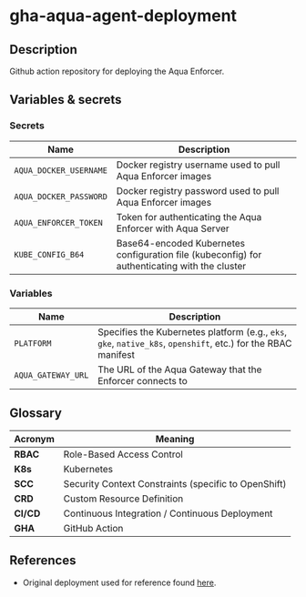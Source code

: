 # gha-aqua-agent-deployment

## Description

Github action repository for deploying the Aqua Enforcer.

## Variables & secrets

### Secrets

| Name | Description |
| ---- | ----------- |
| `AQUA_DOCKER_USERNAME` | Docker registry username used to pull Aqua Enforcer images |
| `AQUA_DOCKER_PASSWORD` | Docker registry password used to pull Aqua Enforcer images |
| `AQUA_ENFORCER_TOKEN`  | Token for authenticating the Aqua Enforcer with Aqua Server |
| `KUBE_CONFIG_B64` | Base64-encoded Kubernetes configuration file (kubeconfig) for authenticating with the cluster |

### Variables

| Name | Description |
| ---- | ----------- |
| `PLATFORM`| Specifies the Kubernetes platform (e.g., `eks`, `gke`, `native_k8s`, `openshift`, etc.) for the RBAC manifest |
| `AQUA_GATEWAY_URL` | The URL of the Aqua Gateway that the Enforcer connects to |

## Glossary

| Acronym | Meaning |
|---------|---------|
| **RBAC** | Role-Based Access Control |
| **K8s** | Kubernetes |
| **SCC** | Security Context Constraints (specific to OpenShift) |
| **CRD** | Custom Resource Definition |
| **CI/CD** | Continuous Integration / Continuous Deployment |
| **GHA** | GitHub Action |

## References

* Original deployment used for reference found [here](https://github.com/aquasecurity/deployments/tree/2022.4/enforcers/aqua_enforcer/kubernetes_and_openshift/manifests).

